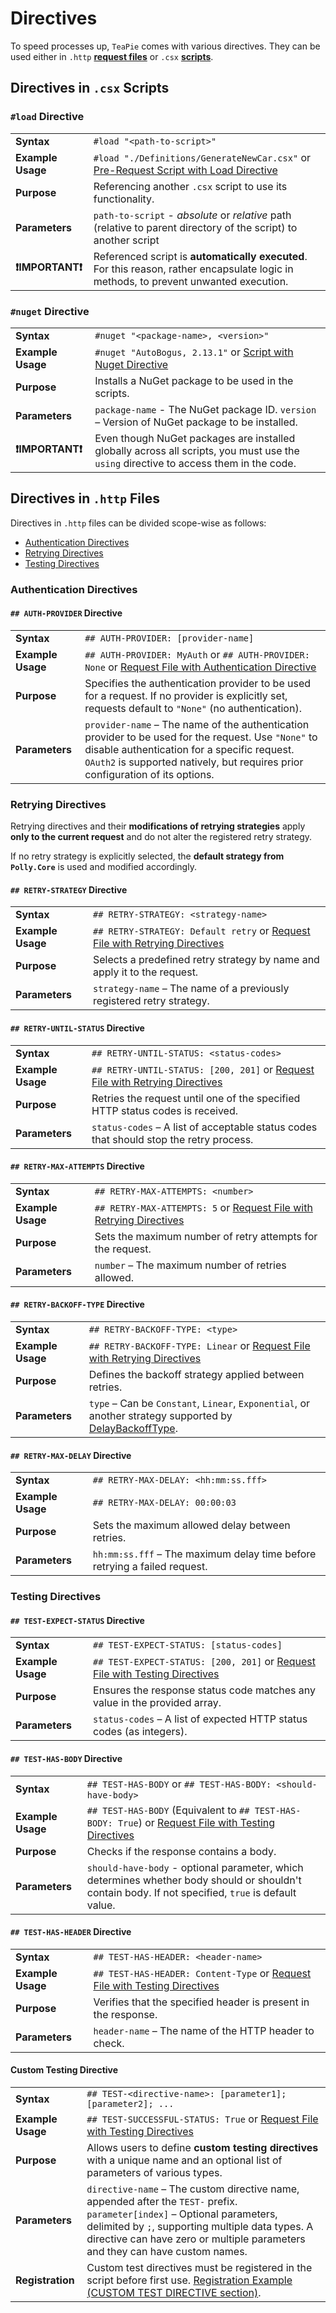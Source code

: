 # Directives

To speed processes up, `TeaPie` comes with various directives. They can be used either in `.http` **[request files](#directives-in-http-files)** or `.csx` **[scripts](#directives-in-csx-scripts)**.

## Directives in `.csx` Scripts

### `#load` Directive

|   |   |
|----------------------|----------------|
| **Syntax** | `#load "<path-to-script>"` |
| **Example Usage**         | `#load "./Definitions/GenerateNewCar.csx"` or [Pre-Request Script with Load Directive](https://github.com/Kros-sk/TeaPie/blob/master/demo/Tests/2.%20Cars/AddCar-init.csx)  |
| **Purpose**         | Referencing another `.csx` script to use its functionality. |
| **Parameters**         | `path-to-script` - *absolute* or *relative* path (relative to parent directory of the script) to another script |
| **❗IMPORTANT❗**         | Referenced script is **automatically executed**. For this reason, rather encapsulate logic in methods, to prevent unwanted execution. |

### `#nuget` Directive

|   |   |
|----------------------|----------------|
| **Syntax** | `#nuget "<package-name>, <version>"` |
| **Example Usage** | `#nuget "AutoBogus, 2.13.1"` or [Script with Nuget Directive](https://github.com/Kros-sk/TeaPie/blob/master/demo/Tests/2.%20Cars/Definitions/CarFaker.csx) |
| **Purpose** | Installs a NuGet package to be used in the scripts. |
| **Parameters** | `package-name` - The NuGet package ID. `version` – Version of NuGet package to be installed. |
| **❗IMPORTANT❗** | Even though NuGet packages are installed globally across all scripts, you must use the `using` directive to access them in the code. |

## Directives in `.http` Files

Directives in `.http` files can be divided scope-wise as follows:

- [Authentication Directives](#authentication-directives)
- [Retrying Directives](#retrying-directives)
- [Testing Directives](#testing-directives)

### Authentication Directives

#### `## AUTH-PROVIDER` Directive

|   |   |
|----------------------|----------------|
| **Syntax** | `## AUTH-PROVIDER: [provider-name]` |
| **Example Usage** | `## AUTH-PROVIDER: MyAuth` or `## AUTH-PROVIDER: None` or [Request File with Authentication Directive](https://github.com/Kros-sk/TeaPie/blob/master/demo/Tests/2.%20Cars/EditCar-req.http) |
| **Purpose** | Specifies the authentication provider to be used for a request. If no provider is explicitly set, requests default to `"None"` (no authentication). |
| **Parameters** | `provider-name` – The name of the authentication provider to be used for the request. Use `"None"` to disable authentication for a specific request. `OAuth2` is supported natively, but requires prior configuration of its options. |

### Retrying Directives

Retrying directives and their **modifications of retrying strategies** apply **only to the current request** and do not alter the registered retry strategy.

If no retry strategy is explicitly selected, the **default strategy from `Polly.Core`** is used and modified accordingly.

#### `## RETRY-STRATEGY` Directive

|   |   |
|----------------------|----------------|
| **Syntax** | `## RETRY-STRATEGY: <strategy-name>` |
| **Example Usage** | `## RETRY-STRATEGY: Default retry` or [Request File with Retrying Directives](https://github.com/Kros-sk/TeaPie/blob/master/demo/Tests/3.%20Car%20Rentals/RentCar-req.http) |
| **Purpose** | Selects a predefined retry strategy by name and apply it to the request. |
| **Parameters** | `strategy-name` – The name of a previously registered retry strategy. |

#### `## RETRY-UNTIL-STATUS` Directive

|   |   |
|----------------------|----------------|
| **Syntax** | `## RETRY-UNTIL-STATUS: <status-codes>` |
| **Example Usage** | `## RETRY-UNTIL-STATUS: [200, 201]` or [Request File with Retrying Directives](https://github.com/Kros-sk/TeaPie/blob/master/demo/Tests/3.%20Car%20Rentals/RentCar-req.http) |
| **Purpose** | Retries the request until one of the specified HTTP status codes is received. |
| **Parameters** | `status-codes` – A list of acceptable status codes that should stop the retry process. |

#### `## RETRY-MAX-ATTEMPTS` Directive

|   |   |
|----------------------|----------------|
| **Syntax** | `## RETRY-MAX-ATTEMPTS: <number>` |
| **Example Usage** | `## RETRY-MAX-ATTEMPTS: 5` or [Request File with Retrying Directives](https://github.com/Kros-sk/TeaPie/blob/master/demo/Tests/3.%20Car%20Rentals/RentCar-req.http) |
| **Purpose** | Sets the maximum number of retry attempts for the request. |
| **Parameters** | `number` – The maximum number of retries allowed. |

#### `## RETRY-BACKOFF-TYPE` Directive

|   |   |
|----------------------|----------------|
| **Syntax** | `## RETRY-BACKOFF-TYPE: <type>` |
| **Example Usage** | `## RETRY-BACKOFF-TYPE: Linear` or [Request File with Retrying Directives](https://github.com/Kros-sk/TeaPie/blob/master/demo/Tests/3.%20Car%20Rentals/RentCar-req.http) |
| **Purpose** | Defines the backoff strategy applied between retries. |
| **Parameters** | `type` – Can be `Constant`, `Linear`, `Exponential`, or another strategy supported by [DelayBackoffType](https://www.pollydocs.org/api/Polly.DelayBackoffType.html). |

#### `## RETRY-MAX-DELAY` Directive

|   |   |
|----------------------|----------------|
| **Syntax** | `## RETRY-MAX-DELAY: <hh:mm:ss.fff>` |
| **Example Usage** | `## RETRY-MAX-DELAY: 00:00:03` |
| **Purpose** | Sets the maximum allowed delay between retries. |
| **Parameters** | `hh:mm:ss.fff` – The maximum delay time before retrying a failed request. |

### Testing Directives

#### `## TEST-EXPECT-STATUS` Directive

|   |   |
|----------------------|----------------|
| **Syntax** | `## TEST-EXPECT-STATUS: [status-codes]` |
| **Example Usage** | `## TEST-EXPECT-STATUS: [200, 201]` or [Request File with Testing Directives](https://github.com/Kros-sk/TeaPie/blob/master/demo/Tests/2.%20Cars/EditCar-req.http) |
| **Purpose** | Ensures the response status code matches any value in the provided array. |
| **Parameters** | `status-codes` – A list of expected HTTP status codes (as integers). |

#### `## TEST-HAS-BODY` Directive

|   |   |
|----------------------|----------------|
| **Syntax** | `## TEST-HAS-BODY` or `## TEST-HAS-BODY: <should-have-body>` |
| **Example Usage** | `## TEST-HAS-BODY` (Equivalent to `## TEST-HAS-BODY: True`) or [Request File with Testing Directives](https://github.com/Kros-sk/TeaPie/blob/master/demo/Tests/2.%20Cars/EditCar-req.http) |
| **Purpose** | Checks if the response contains a body. |
| **Parameters** | `should-have-body` - optional parameter, which determines whether body should or shouldn't contain body. If not specified, `true` is default value. |

#### `## TEST-HAS-HEADER` Directive

|   |   |
|----------------------|----------------|
| **Syntax** | `## TEST-HAS-HEADER: <header-name>` |
| **Example Usage** | `## TEST-HAS-HEADER: Content-Type` or [Request File with Testing Directives](https://github.com/Kros-sk/TeaPie/blob/master/demo/Tests/2.%20Cars/EditCar-req.http) |
| **Purpose** | Verifies that the specified header is present in the response. |
| **Parameters** | `header-name` – The name of the HTTP header to check. |

#### Custom Testing Directive

|   |   |
|----------------------|----------------|
| **Syntax** | `## TEST-<directive-name>: [parameter1]; [parameter2]; ...` |
| **Example Usage** | `## TEST-SUCCESSFUL-STATUS: True` or [Request File with Testing Directives](https://github.com/Kros-sk/TeaPie/blob/master/demo/Tests/2.%20Cars/EditCar-req.http) |
| **Purpose** | Allows users to define **custom testing directives** with a unique name and an optional list of parameters of various types. |
| **Parameters** | `directive-name` – The custom directive name, appended after the `TEST-` prefix. `parameter[index]` – Optional parameters, delimited by `;`, supporting multiple data types. A directive can have zero or multiple parameters and they can have custom names. |
| **Registration** | Custom test directives must be registered in the script before first use. [Registration Example (CUSTOM TEST DIRECTIVE section)](https://github.com/Kros-sk/TeaPie/blob/master/demo/init.csx). |
